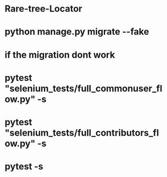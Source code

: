 # Rare-tree-Locator
# python manage.py migrate --fake 
# if the migration dont work
# pytest "selenium_tests/full_commonuser_flow.py" -s
# pytest "selenium_tests/full_contributors_flow.py" -s
# pytest  -s
